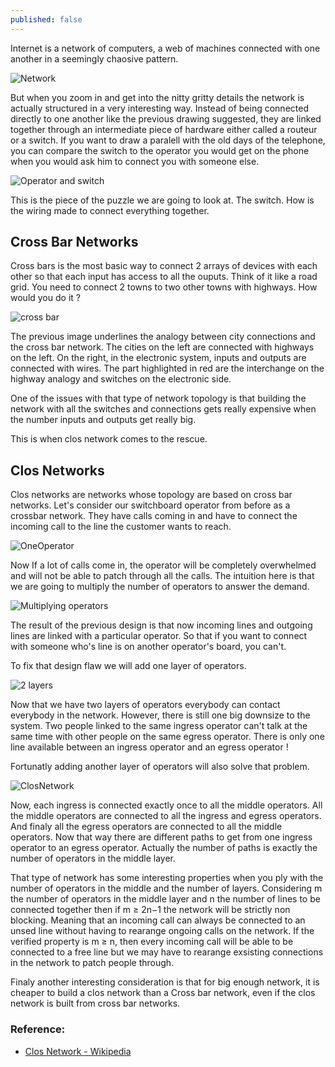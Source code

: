 ```yaml
---
published: false
---
```

Internet is a network of computers, a web of machines connected with one another in a seemingly chaosive pattern.

![Network]({{site.baseurl}}/assets/images/clos/network.png)


But when you zoom in and get into the nitty gritty details the network is actually structured in a very interesting way. Instead of being connected directly to one another like the previous drawing suggested, they are linked together through an intermediate piece of hardware either called a routeur or a switch. If you want to draw a paralell with the old days of the telephone, you can compare the switch to the operator you would get on the phone when you would ask him to connect you with someone else.

![Operator and switch]({{site.baseurl}}/assets/images/operator.png)

This is the piece of the puzzle we are going to look at. The switch. How is the wiring made to connect everything together.


## Cross Bar Networks

Cross bars is the most basic way to connect 2 arrays of devices with each other so that each input has access to all the ouputs. Think of it like a road grid. You need to connect 2 towns to two other towns with highways. How would you do it ?

![cross bar]({{site.baseurl}}/assets/images/grid.png)


The previous image underlines the analogy between city connections and the cross bar network. The cities on the left are connected with highways on the left. On the right, in the electronic system, inputs and outputs are connected with wires. The part highlighted in red are the interchange on the highway analogy and switches on the electronic side.

One of the issues with that type of network topology is that building the network with all the switches and connections gets really expensive when the number inputs and outputs get really big.

This is when clos network comes to the rescue.


## Clos Networks

Clos networks are networks whose topology are based on cross bar networks. Let's consider our switchboard operator from before as a crossbar network. They have calls coming in and have to connect the incoming call to the line the customer wants to reach. 

![OneOperator]({{site.baseurl}}/assets/images/OneOperator.png)

Now If a lot of calls come in, the operator will be completely overwhelmed and will not be able to patch through all the calls. The intuition here is that we are going to multiply the number of operators to answer the demand.

![Multiplying operators]({{site.baseurl}}/assets/images/TwoOperators.png)

The result of the previous design is that now incoming lines and outgoing lines are linked with a particular operator. So that if you want to connect with someone who's line is on another operator's board, you can't.

To fix that design flaw we will add one layer of operators.

![2 layers]({{site.baseurl}}/assets/images/2Layersxcf.png)

Now that we have two layers of operators everybody can contact everybody in the network. However, there is still one big downsize to the system. Two people linked to the same ingress operator can't talk at the same time with other people on the same egress operator. There is only one line available between an ingress operator and an egress operator !

Fortunatly adding another layer of operators will also solve that problem.

![ClosNetwork]({{site.baseurl}}/assets/images/ClosNetwork.png)


Now, each ingress is connected exactly once to all the middle operators. All the middle operators are connected to all the ingress and egress operators. And finaly all the egress operators are connected to all the middle operators. Now that way there are different paths to get from one ingress operator to an egress operator. Actually the number of paths is exactly the number of operators in the middle layer.

That type of network has some interesting properties when you ply with the number of operators in the middle and the number of layers. Considering m the number of operators in the middle layer and n the number of lines to be connected together then if m ≥ 2n−1 the network will be strictly non blocking. Meaning that an incoming call can always be connected to an unsed line without having to rearange ongoing calls on the network. If the verified property is m ≥ n, then every incoming call will be able to be connected to a free line but we may have to rearange exsisting connections in the network to patch people through.

Finaly another interesting consideration is that for big enough network, it is cheaper to build a clos network than a Cross bar network, even if the clos network is built from cross bar networks.

### Reference:

* [Clos Network - Wikipedia](https://en.wikipedia.org/wiki/Clos_network)



